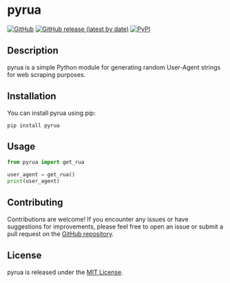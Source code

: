 # pyrua

[![GitHub](https://img.shields.io/github/license/farhanaliofficial/pyrua)](https://github.com/farhanaliofficial/pyrua/blob/main/LICENSE)
[![GitHub release (latest by date)](https://img.shields.io/github/v/release/farhanaliofficial/pyrua)](https://github.com/farhanaliofficial/pyrua/releases)
[![PyPI](https://img.shields.io/pypi/v/pyrua)](https://pypi.org/project/pyrua/)

## Description
pyrua is a simple Python module for generating random User-Agent strings for web scraping purposes.

## Installation
You can install pyrua using pip:
```
pip install pyrua
```

## Usage
```python
from pyrua import get_rua

user_agent = get_rua()
print(user_agent)
```

## Contributing
Contributions are welcome! If you encounter any issues or have suggestions for improvements, please feel free to open an issue or submit a pull request on the [GitHub repository](https://github.com/farhanaliofficial/pyrua).

## License
pyrua is released under the [MIT License](https://github.com/farhanaliofficial/pyrua/blob/main/LICENSE).
